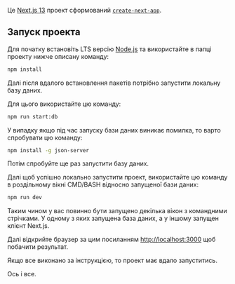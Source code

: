 Це [Next.js 13](https://nextjs.org/) проект сформований  [`create-next-app`](https://github.com/vercel/next.js/tree/canary/packages/create-next-app).

## Запуск проекта

Для початку встановіть LTS версію [Node.js](https://nodejs.org/uk) та використайте в папці проекту нижче описану команду:

```bash
npm install
```

Далі після вдалого встановлення пакетів потрібно запустити локальну базу даних.

Для цього використайте цю команду:

```bash
npm run start:db
```

У випадку якщо під час запуску бази даних виникає помилка, то варто спробувати цю команду:

```bash
npm install -g json-server
```

Потім спробуйте ще раз запустити базу даних.

Далі щоб успішно локально запустити проект, використайте цю команду в роздільному вікні СMD/BASH відносно запущеної бази даних:

```bash
npm run dev
```

Таким чином у вас повинно бути запущено декілька вікон з командними стрічками. У одному з яких запущена база даних, а у іншому запущен клієнт Next.js.

Далі відкрийте браузер за цим посиланням [http://localhost:3000](http://localhost:3000) щоб побачити результат.

Якщо все виконано за інструкцією, то проект має вдало запуститись.

Ось і все.
